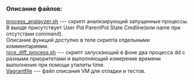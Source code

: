### Описание файлов:  
[process_analayzer.sh](process_analayzer.sh) --- скрипт анализирующий запущенные процессы. В выоде присутствует User Pid ParentPid State Cmdline(или name при отсутствии command).  
Описание функций доступно в теле скрипта отдельными комментариями.  
[nice_diff_process.sh](nice_diff_process.sh) --- скрипт запускающий в фоне два процесса dd с разными приоритетами и выполняющий измерение времени выполнения при помощи утилиты time.   
[Vagrantfile](Vagrantfile) --- файл описания VM для отладки и тестов. 
